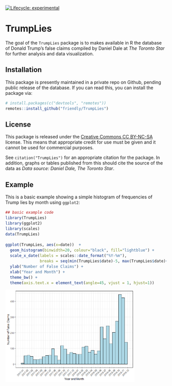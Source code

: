
<!-- badges: start -->

[![Lifecycle:
experimental](https://img.shields.io/badge/lifecycle-experimental-orange.svg)](https://www.tidyverse.org/lifecycle/#experimental)
<!-- badges: end -->

# TrumpLies

The goal of the `TrumpLies` package is to makes available in R the
database of Donald Trump’s false claims compiled by Daniel Dale at *The
Toronto Star* for further analysis and data visualization.

## Installation

This package is presently maintained in a private repo on Github,
pending public release of the database. If you can read this, you can
install the package via:

``` r
# install.packages(c("devtools", "remotes"))
remotes::install_github("friendly/TrumpLies")
```

## License

This package is released under the [Creative Commons CC
BY-NC-SA](https://creativecommons.org/licenses/by-nc-sa/2.0/ca/)
license. This means that appropriate credit for use must be given and it
cannot be used for commercial purposes.

See `citation("TrumpLies")` for an appropriate citation for the package.
In addition, graphs or tables published from this should cite the source
of the data as *Data source: Daniel Dale, The Toronto Star*.

## Example

This is a basic example showing a simple histogram of frequencies of
Trump lies by month using `ggplot2`:

``` r
## basic example code
library(TrumpLies)
library(ggplot2)
library(scales)
data(TrumpLies)

ggplot(TrumpLies, aes(x=date))  +
  geom_histogram(binwidth=20, colour="black", fill="lightblue") +
  scale_x_date(labels = scales::date_format("%Y-%m"),
               breaks = seq(min(TrumpLies$date)-5, max(TrumpLies$date)+5, 30)) +
  ylab("Number of False Claims") + 
  xlab("Year and Month") +
  theme_bw() + 
  theme(axis.text.x = element_text(angle=45, vjust = 1, hjust=1))
```

<img src="README-ex1-1.png" width="80%" />

